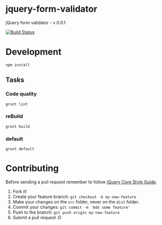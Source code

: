 # jquery-form-validator
jQuery form validator - v 0.0.1

[![Build Status](https://travis-ci.org/PythonicNinja/jquery-form-validator.svg?branch=master)](https://travis-ci.org/PythonicNinja/jquery-form-validator)

# Development

`npm install`

## Tasks
### Code quality
`grunt lint`
### reBuild
`grunt build`
### default
`grunt default`


# Contributing

Before sending a pull request remember to follow [jQuery Core Style Guide](http://contribute.jquery.org/style-guide/js/).

1. Fork it!
2. Create your feature branch: `git checkout -b my-new-feature`
3. Make your changes on the `src` folder, never on the `dist` folder.
4. Commit your changes: `git commit -m 'Add some feature'`
5. Push to the branch: `git push origin my-new-feature`
6. Submit a pull request :D
